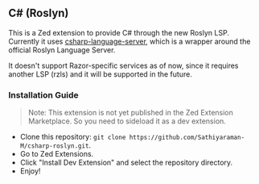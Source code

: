 ## C# (Roslyn)

This is a Zed extension to provide C# through the new Roslyn LSP. Currently it uses [csharp-language-server](https://github.com/SofusA/csharp-language-server), which is a wrapper around the official Roslyn Language Server.

It doesn't support Razor-specific services as of now, since it requires another LSP (rzls) and it will be supported in the future.

### Installation Guide

> Note: This extension is not yet published in the Zed Extension Marketplace. So you need to sideload it as a dev extension.

- Clone this repository: `git clone https://github.com/Sathiyaraman-M/csharp-roslyn.git`.
- Go to Zed Extensions.
- Click "Install Dev Extension" and select the repository directory.
- Enjoy!
